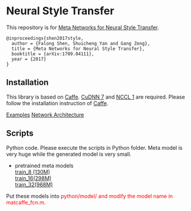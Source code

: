 Neural Style Transfer
=====


This repository is for [Meta Networks for Neural Style Transfer](https://arxiv.org/abs/1709.04111).

    @inproceedings{shen2017style,
      author = {Falong Shen, Shuicheng Yan and Gang Zeng},
      title = {Meta Networks for Neural Style Transfer},
      booktitle = {arXiv:1709.04111},
      year = {2017}
    }

Installation
----
This library is based on [Caffe](https://github.com/BVLC/caffe). [CuDNN 7](https://developer.nvidia.com/cudnn) and [NCCL 1](https://github.com/NVIDIA/nccl) are required. Please follow
the installation instruction of [Caffe](https://github.com/BVLC/caffe).


[Examples](figures.pdf)
[Network Architecture](network.pdf)


Scripts
----
Python code. Please execute the scripts in Python folder. Meta model is very huge while the generated model is very small. 

* pretrained meta models</br>
    [train_8 (130M)](http://pan.baidu.com/s/1bp6KGY7)</br>
    [train_16(298M)](http://pan.baidu.com/s/1jIrDzb4)</br>
    [train_32(968M)](http://pan.baidu.com/s/1pLgDU4b)</br>
    
Put these models into <font color=red>python/model/<font> and modify the model name in <font color=red>matcaffe_fcn.m<font>.

